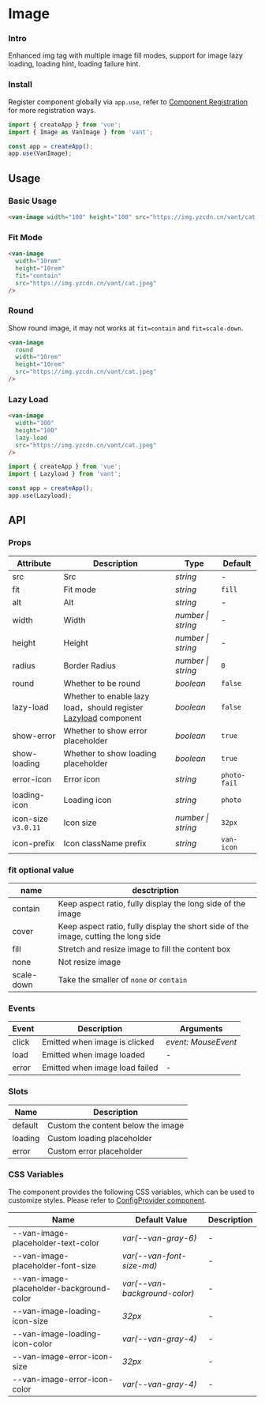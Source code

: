 # Image

### Intro

Enhanced img tag with multiple image fill modes, support for image lazy loading, loading hint, loading failure hint.

### Install

Register component globally via `app.use`, refer to [Component Registration](#/en-US/advanced-usage#zu-jian-zhu-ce) for more registration ways.

```js
import { createApp } from 'vue';
import { Image as VanImage } from 'vant';

const app = createApp();
app.use(VanImage);
```

## Usage

### Basic Usage

```html
<van-image width="100" height="100" src="https://img.yzcdn.cn/vant/cat.jpeg" />
```

### Fit Mode

```html
<van-image
  width="10rem"
  height="10rem"
  fit="contain"
  src="https://img.yzcdn.cn/vant/cat.jpeg"
/>
```

### Round

Show round image, it may not works at `fit=contain` and `fit=scale-down`.

```html
<van-image
  round
  width="10rem"
  height="10rem"
  src="https://img.yzcdn.cn/vant/cat.jpeg"
/>
```

### Lazy Load

```html
<van-image
  width="100"
  height="100"
  lazy-load
  src="https://img.yzcdn.cn/vant/cat.jpeg"
/>
```

```js
import { createApp } from 'vue';
import { Lazyload } from 'vant';

const app = createApp();
app.use(Lazyload);
```

## API

### Props

| Attribute | Description | Type | Default |
| --- | --- | --- | --- |
| src | Src | _string_ | - |
| fit | Fit mode | _string_ | `fill` |
| alt | Alt | _string_ | - |
| width | Width | _number \| string_ | - |
| height | Height | _number \| string_ | - |
| radius | Border Radius | _number \| string_ | `0` |
| round | Whether to be round | _boolean_ | `false` |
| lazy-load | Whether to enable lazy load，should register [Lazyload](#/en-US/lazyload) component | _boolean_ | `false` |
| show-error | Whether to show error placeholder | _boolean_ | `true` |
| show-loading | Whether to show loading placeholder | _boolean_ | `true` |
| error-icon | Error icon | _string_ | `photo-fail` |
| loading-icon | Loading icon | _string_ | `photo` |
| icon-size `v3.0.11` | Icon size | _number \| string_ | `32px` |
| icon-prefix | Icon className prefix | _string_ | `van-icon` |

### fit optional value

| name | desctription |
| --- | --- |
| contain | Keep aspect ratio, fully display the long side of the image |
| cover | Keep aspect ratio, fully display the short side of the image, cutting the long side |
| fill | Stretch and resize image to fill the content box |
| none | Not resize image |
| scale-down | Take the smaller of `none` or `contain` |

### Events

| Event | Description                    | Arguments           |
| ----- | ------------------------------ | ------------------- |
| click | Emitted when image is clicked  | _event: MouseEvent_ |
| load  | Emitted when image loaded      | -                   |
| error | Emitted when image load failed | -                   |

### Slots

| Name    | Description                        |
| ------- | ---------------------------------- |
| default | Custom the content below the image |
| loading | Custom loading placeholder         |
| error   | Custom error placeholder           |

### CSS Variables

The component provides the following CSS variables, which can be used to customize styles. Please refer to [ConfigProvider component](#/en-US/config-provider).

| Name | Default Value | Description |
| --- | --- | --- |
| --van-image-placeholder-text-color | _var(--van-gray-6)_ | - |
| --van-image-placeholder-font-size | _var(--van-font-size-md)_ | - |
| --van-image-placeholder-background-color | _var(--van-background-color)_ | - |
| --van-image-loading-icon-size | _32px_ | - |
| --van-image-loading-icon-color | _var(--van-gray-4)_ | - |
| --van-image-error-icon-size | _32px_ | - |
| --van-image-error-icon-color | _var(--van-gray-4)_ | - |
